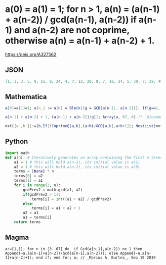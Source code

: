 # a\(0\) \= a\(1\) \= 1; for n \> 1, a\(n\) \= \(a\(n\-1\) \+ a\(n\-2\)\) / gcd\(a\(n\-1\), a\(n\-2\)\) if a\(n\-1\) and a\(n\-2\) are not coprime, otherwise a\(n\) \= a\(n\-1\) \+ a\(n\-2\) \+ 1\.
https://oeis.org/A327562
## JSON
```JSON
[1, 1, 3, 5, 9, 15, 8, 24, 4, 7, 12, 20, 8, 7, 16, 24, 5, 30, 7, 38, 46, 42, 44, 43, 88, 132, 5, 138, 144, 47, 192, 240, 9, 83, 93, 177, 90, 89, 180, 270, 5, 55, 12, 68, 20, 22, 21, 44, 66, 5, 72, 78, 25, 104, 130, 9, 140, 150, 29, 180, 210, 13, 224, 238, 33, 272, 306]
```
## Mathematica
```Mathematica
a[0]=a[1]=1; a[n_] := a[n] = Block[{g = GCD[a[n-1], a[n-2]]}, If[g==1,
```
```Mathematica
a[n-1] + a[n-2] + 1, (a[n-1] + a[n-2])/g]]; Array[a, 67, 0] (* _Giovanni Resta_, Sep 19 2019 *)
```
```Mathematica
nxt[{a_,b_}]:={b,If[!CoprimeQ[a,b],(a+b)/GCD[a,b],a+b+1]}; NestList[nxt,{1,1},70][[;;,1]] (* _Harvey P. Dale_, Feb 14 2024 *)
```
## Python
```Python
import math
def a(n): # Iteratively generates an array containing the first n terms of a(n), n should be greater than 2
    a1 = 1 # this will hold a(n-1), its initial value is a(1)
    a2 = 1 # this will hold a(n-2), its initial value is a(0)
    terms = [None] * n
    terms[0] = a2
    terms[1] = a1
    for i in range(2, n):
        gcdPrev2 = math.gcd(a1, a2)
        if(gcdPrev2 > 1):
            terms[i] = int((a1 + a2) / gcdPrev2)
        else:
            terms[i] = a1 + a2 + 1
        a2 = a1
        a1 = terms[i]
    return terms
```
## Magma
```Magma
a:=[1,1]; for n in [3..67] do  if Gcd(a[n-1],a[n-2]) ne 1 then Append(~a,(a[n-1]+a[n-2])/Gcd(a[n-1],a[n-2])); else Append(~a,a[n-1]+a[n-2]+1); end if; end for; a; // _Marius A. Burtea_, Sep 19 2019
```
